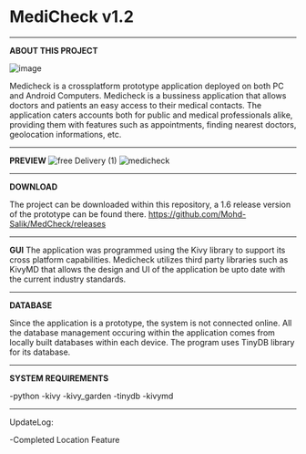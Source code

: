 # MediCheck v1.2
------------------------------------------------------------------------------------------------------------------------------------------------------
**ABOUT THIS PROJECT**

![image](https://user-images.githubusercontent.com/60991019/155828390-1d29c898-3536-49d9-ae20-5bdfb0261c3f.png)

Medicheck is a crossplatform prototype application deployed on both PC and Android Computers. Medicheck is a bussiness application that allows doctors and patients an easy access to their medical contacts. The application caters accounts both for public and medical professionals alike, providing them with features such as appointments, finding nearest doctors, geolocation informations, etc. 

------------------------------------------------------------------------------------------------------------------------------------------------------
**PREVIEW**
![free Delivery (1)](https://user-images.githubusercontent.com/60991019/155828796-530b9e83-4d6e-43c9-8a5e-e93957708744.png)
![medicheck](https://user-images.githubusercontent.com/60991019/155828594-6de3a560-5636-4c96-84b4-9b4cb7451bd5.png)

------------------------------------------------------------------------------------------------------------------------------------------------------
**DOWNLOAD**

The project can be downloaded within this repository, a 1.6 release version of the prototype can be found there.
https://github.com/Mohd-Salik/MedCheck/releases

------------------------------------------------------------------------------------------------------------------------------------------------------
**GUI**
The application was programmed using the Kivy library to support its cross platform capabilities. Medicheck utilizes third party libraries such as KivyMD that allows the design and UI of the application be upto date with the current industry standards.

------------------------------------------------------------------------------------------------------------------------------------------------------
**DATABASE**

Since the application is a prototype, the system is not connected online. All the database management occuring within the application comes from locally built databases within each device. The program uses TinyDB library for its database.

------------------------------------------------------------------------------------------------------------------------------------------------------
**SYSTEM REQUIREMENTS**

-python
-kivy
-kivy_garden
-tinydb
-kivymd

------------------------------------------------------------------------------------------------------------------------------------------------------
UpdateLog:

-Completed Location Feature



